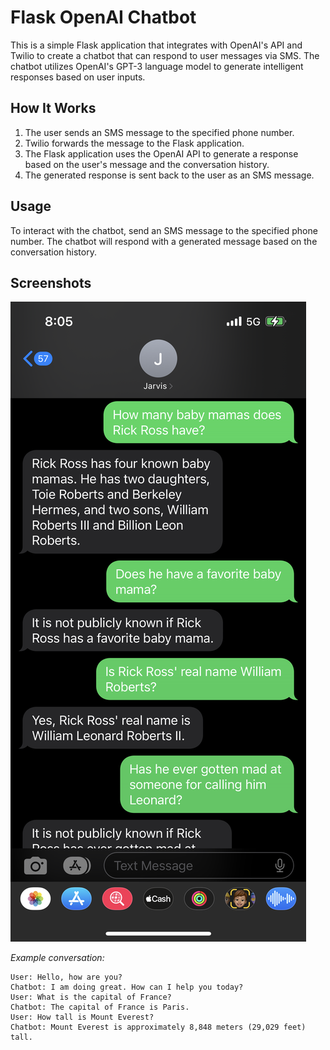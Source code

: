 # Flask OpenAI Chatbot

This is a simple Flask application that integrates with OpenAI's API and Twilio to create a chatbot that can respond to user messages via SMS. The chatbot utilizes OpenAI's GPT-3 language model to generate intelligent responses based on user inputs.

## How It Works

1. The user sends an SMS message to the specified phone number.
2. Twilio forwards the message to the Flask application.
3. The Flask application uses the OpenAI API to generate a response based on the user's message and the conversation history.
4. The generated response is sent back to the user as an SMS message.

## Usage

To interact with the chatbot, send an SMS message to the specified phone number. The chatbot will respond with a generated message based on the conversation history.

## Screenshots

![Screenshot 1](screenshots/screenshot1.PNG)

*Example conversation:*

```
User: Hello, how are you?
Chatbot: I am doing great. How can I help you today?
User: What is the capital of France?
Chatbot: The capital of France is Paris.
User: How tall is Mount Everest?
Chatbot: Mount Everest is approximately 8,848 meters (29,029 feet) tall.
```
